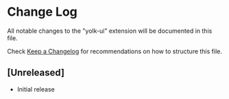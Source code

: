 # Change Log

All notable changes to the "yolk-ui" extension will be documented in this file.

Check [Keep a Changelog](http://keepachangelog.com/) for recommendations on how to structure this file.

## [Unreleased]

- Initial release